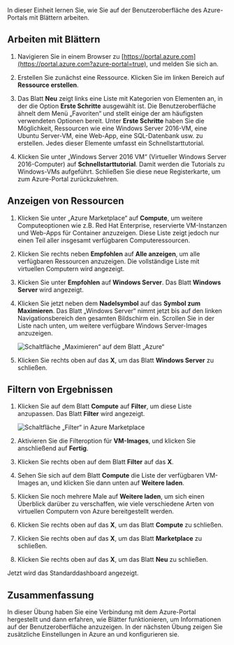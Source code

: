 In dieser Einheit lernen Sie, wie Sie auf der Benutzeroberfläche des Azure-Portals mit Blättern arbeiten.

## <a name="working-with-blades"></a>Arbeiten mit Blättern

1. Navigieren Sie in einem Browser zu [https://portal.azure.com](https://portal.azure.com?azure-portal=true), und melden Sie sich an.

2. Erstellen Sie zunächst eine Ressource. Klicken Sie im linken Bereich auf **Ressource erstellen**.

3. Das Blatt **Neu** zeigt links eine Liste mit Kategorien von Elementen an, in der die Option **Erste Schritte** ausgewählt ist. Die Benutzeroberfläche ähnelt dem Menü „Favoriten“ und stellt einige der am häufigsten verwendeten Optionen bereit. Unter **Erste Schritte** haben Sie die Möglichkeit, Ressourcen wie eine Windows Server 2016-VM, eine Ubuntu Server-VM, eine Web-App, eine SQL-Datenbank usw. zu erstellen. Jedes dieser Elemente umfasst ein Schnellstarttutorial.

4. Klicken Sie unter „Windows Server 2016 VM“ (Virtueller Windows Server 2016-Computer) auf **Schnellstarttutorial**. Damit werden die Tutorials zu Windows-VMs aufgeführt. Schließen Sie diese neue Registerkarte, um zum Azure-Portal zurückzukehren.

## <a name="viewing-resources"></a>Anzeigen von Ressourcen

1. Klicken Sie unter „Azure Marketplace“ auf **Compute**, um weitere Computeoptionen wie z.B. Red Hat Enterprise, reservierte VM-Instanzen und Web-Apps für Container anzuzeigen. Diese Liste zeigt jedoch nur einen Teil aller insgesamt verfügbaren Computeressourcen.

2. Klicken Sie rechts neben **Empfohlen** auf **Alle anzeigen**, um alle verfügbaren Ressourcen anzuzeigen. Die vollständige Liste mit virtuellen Computern wird angezeigt.

3. Klicken Sie unter **Empfohlen** auf **Windows Server**. Das Blatt **Windows Server** wird angezeigt.

4. Klicken Sie jetzt neben dem **Nadelsymbol** auf das **Symbol zum Maximieren**. Das Blatt „Windows Server“ nimmt jetzt bis auf den linken Navigationsbereich den gesamten Bildschirm ein. Scrollen Sie in der Liste nach unten, um weitere verfügbare Windows Server-Images anzuzeigen.

    ![Schaltfläche „Maximieren“ auf dem Blatt „Azure“](../media-draft/6-maximize-button.png)

5. Klicken Sie rechts oben auf das **X**, um das Blatt **Windows Server** zu schließen.

## <a name="filtering-results"></a>Filtern von Ergebnissen

1. Klicken Sie auf dem Blatt **Compute** auf **Filter**, um diese Liste anzupassen. Das Blatt **Filter** wird angezeigt.

    ![Schaltfläche „Filter“ in Azure Marketplace](../media-draft/6-filter.png)

2. Aktivieren Sie die Filteroption für **VM-Images**, und klicken Sie anschließend auf **Fertig**.

3. Klicken Sie rechts oben auf dem Blatt **Filter** auf das **X**.

1. Sehen Sie sich auf dem Blatt **Compute** die Liste der verfügbaren VM-Images an, und klicken Sie dann unten auf **Weitere laden**.

1. Klicken Sie noch mehrere Male auf **Weitere laden**, um sich einen Überblick darüber zu verschaffen, wie viele verschiedene Arten von virtuellen Computern von Azure bereitgestellt werden.

1. Klicken Sie rechts oben auf das **X**, um das Blatt **Compute** zu schließen.

1. Klicken Sie rechts oben auf das **X**, um das Blatt **Marketplace** zu schließen.

1. Klicken Sie rechts oben auf das **X**, um das Blatt **Neu** zu schließen.

Jetzt wird das Standarddashboard angezeigt.

## <a name="summary"></a>Zusammenfassung

In dieser Übung haben Sie eine Verbindung mit dem Azure-Portal hergestellt und dann erfahren, wie Blätter funktionieren, um Informationen auf der Benutzeroberfläche anzuzeigen. In der nächsten Übung zeigen Sie zusätzliche Einstellungen in Azure an und konfigurieren sie.
